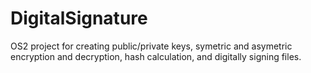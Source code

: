 # DigitalSignature
OS2 project for creating public/private keys, symetric and asymetric encryption and decryption, hash calculation, and digitally signing files.
